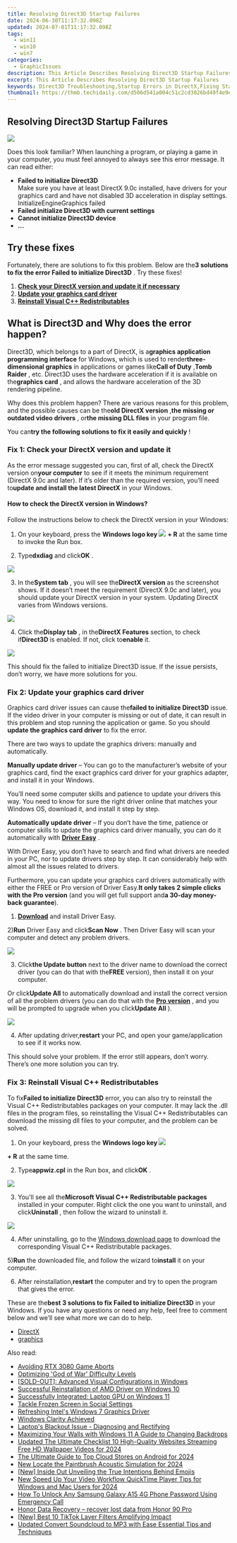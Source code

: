 ```yaml
---
title: Resolving Direct3D Startup Failures
date: 2024-06-30T11:17:32.098Z
updated: 2024-07-01T11:17:32.098Z
tags:
  - win11
  - win10
  - win7
categories:
  - GraphicIssues
description: This Article Describes Resolving Direct3D Startup Failures
excerpt: This Article Describes Resolving Direct3D Startup Failures
keywords: Direct3D Troubleshooting,Startup Errors in DirectX,Fixing Startup Failure in Direct3D,Direct3D Initialization Problems,DirectX Startup Fixes,Direct3D Configuration Issues,Solving Direct3D Startup Errors
thumbnail: https://thmb.techidaily.com/d506d541a004c51c2cd3026bd49f4e9e82c157f9f39dde8952261d2b96a29117.jpg
---
```


## Resolving Direct3D Startup Failures

![](https://images.drivereasy.com/wp-content/uploads/2018/01/img_5a6866126c7d9.png)

 Does this look familiar? When launching a program, or playing a game in your computer, you must feel annoyed to always see this error message. It can read either:

* **Failed to initialize Direct3D**  
 Make sure you have at least DirectX 9.0c installed, have drivers for your graphics card and have not disabled 3D acceleration in display settings.  
 InitializeEngineGraphics failed
* **Failed initialize Direct3D with current settings**
* **Cannot initialize Direct3D device**
* **…**

## Try these fixes

 Fortunately, there are solutions to fix this problem. Below are the**3 solutions to fix the error Failed to initialize Direct3D** . Try these fixes!

1. [**Check your DirectX version and update it if necessary**](#Solution1)
2. [**Update your graphics card driver**](#Solution2)
3. [**Reinstall Visual C++ Redistributables**](#Solution3)

## What is Direct3D and Why does the error happen?

 Direct3D, which belongs to a part of DirectX, is a**graphics application programming interface** for Windows, which is used to render**three-dimensional graphics** in applications or games like**Call of Duty** ,**Tomb Raider** , etc. Direct3D uses the hardware acceleration if it is available on the**graphics card** , and allows the hardware acceleration of the 3D rendering pipeline.

 Why does this problem happen? There are various reasons for this problem, and the possible causes can be the**old DirectX version** ,**the missing or outdated video drivers** , or**the missing DLL files** in your program file.

 You can**try the following solutions to fix it easily and quickly** !

### Fix 1: Check your DirectX version and update it

 As the error message suggested you can, first of all, check the DirectX version on**your computer** to see if it meets the minimum requirement (DirectX 9.0c and later). If it’s older than the required version, you’ll need to**update and install the latest DirectX** in your Windows.

#### **How to check the DirectX version in Windows?**

 Follow the instructions below to check the DirectX version in your Windows:

 1) On your keyboard, press the **Windows logo key ![](https://images.drivereasy.com/wp-content/uploads/2017/09/img_59b0b16974940.png)** **\+ R** at the same time to invoke the Run box.

 2) Type**dxdiag** and click**OK** .

![](https://images.drivereasy.com/wp-content/uploads/2018/01/img_5a69393897f60.png)

 3) In the**System tab** , you will see the**DirectX version** as the screenshot shows. If it doesn’t meet the requirement (DirectX 9.0c and later), you should update your DirectX version in your system. Updating DirectX varies from Windows versions.

![](https://images.drivereasy.com/wp-content/uploads/2018/01/img_5a69396156944.jpg)

 4) Click the**Display tab** , in the**DirectX Features** section, to check if**Direct3D** is enabled. If not, click to**enable** it.

![](https://images.drivereasy.com/wp-content/uploads/2018/01/img_5a693990e975e.jpg)

 This should fix the failed to initialize Direct3D issue. If the issue persists, don’t worry, we have more solutions for you.

### Fix 2: Update your graphics card driver

 Graphics card driver issues can cause the**failed to initialize Direct3D** issue. If the video driver in your computer is missing or out of date, it can result in this problem and stop running the application or game. So you should **update the graphics card driver** to fix the error.

 There are two ways to update the graphics drivers: manually and automatically.

**Manually update driver** – You can go to the manufacturer’s website of your graphics card, find the exact graphics card driver for your graphics adapter, and install it in your Windows.

 You’ll need some computer skills and patience to update your drivers this way. You need to know for sure the right driver online that matches your Windows OS, download it, and install it step by step.

**Automatically update driver** – If you don’t have the time, patience or computer skills to update the graphics card driver manually, you can do it automatically with **[Driver Easy](https://tools.techidaily.com/drivereasy/download/)**  .

 With Driver Easy, you don’t have to search and find what drivers are needed in your PC, nor to update drivers step by step. It can considerably help with almost all the issues related to drivers.

 Furthermore, you can update your graphics card drivers automatically with either the FREE or Pro version of Driver Easy.**It only takes 2 simple clicks with the Pro version** (and you will get full support and**a 30-day money-back guarantee**).

 1) **[Download](https://tools.techidaily.com/drivereasy/download/)**  and install Driver Easy.

 2)**Run** Driver Easy and click**Scan Now** . Then Driver Easy will scan your computer and detect any problem drivers.

![](https://images.drivereasy.com/wp-content/uploads/2017/03/Driver-Easy-Scan-Needed.jpg)

 3) Click**the Update button** next to the driver name to download the correct driver (you can do that with the**FREE** version), then install it on your computer.

 Or click**Update All** to automatically download and install the correct version of all the problem drivers (you can do that with the **[Pro version](https://tools.techidaily.com/drivereasy/download/)**  , and you will be prompted to upgrade when you click**Update All** ).

![](https://images.drivereasy.com/wp-content/uploads/2017/03/Driver-Easy-Update-All.jpg)

 4) After updating driver,**restart** your PC, and open your game/application to see if it works now.

 This should solve your problem. If the error still appears, don’t worry. There’s one more solution you can try.

### Fix 3: Reinstall Visual C++ Redistributables

 To fix**Failed to initialize Direct3D** error, you can also try to reinstall the Visual C++ Redistributables packages on your computer. It may lack the .dll files in the program files, so reinstalling the Visual C++ Redistributables can download the missing dll files to your computer, and the problem can be solved.

 1) On your keyboard, press the   **Windows logo key ![](https://images.drivereasy.com/wp-content/uploads/2017/09/img_59b0b16974940.png)**

**\+ R**  at the same time.

 2) Type**appwiz.cpl** in the Run box, and click**OK** .

![](https://images.drivereasy.com/wp-content/uploads/2018/01/img_5a694a964c417.png)

 3) You’ll see all the**Microsoft Visual C++ Redistributable packages** installed in your computer. Right click the one you want to uninstall, and click**Uninstall** , then follow the wizard to uninstall it.

![](https://images.drivereasy.com/wp-content/uploads/2018/01/img_5a694ae090c85.jpg)

 4) After uninstalling, go to the [Windows download page](https://support.microsoft.com/en-hk/help/2977003/the-latest-supported-visual-c-downloads) to download the corresponding Visual C++ Redistributable packages.

 5)**Run** the downloaded file, and follow the wizard to**install** it on your computer.

 6) After reinstallation,**restart** the computer and try to open the program that gives the error.

 These are the**best 3 solutions to fix Failed to initialize Direct3D** in your Windows. If you have any questions or need any help, feel free to comment below and we’ll see what more we can do to help.

* [DirectX](https://tools.techidaily.com/drivereasy/download/)
* [graphics](https://tools.techidaily.com/drivereasy/download/)

<ins class="adsbygoogle"
     style="display:block"
     data-ad-format="autorelaxed"
     data-ad-client="ca-pub-7571918770474297"
     data-ad-slot="1223367746"></ins>



<ins class="adsbygoogle"
     style="display:block"
     data-ad-client="ca-pub-7571918770474297"
     data-ad-slot="8358498916"
     data-ad-format="auto"
     data-full-width-responsive="true"></ins>

<span class="atpl-alsoreadstyle">Also read:</span>
<div><ul>
<li><a href="https://graphic-issues.techidaily.com/avoiding-rtx-3080-game-aborts/"><u>Avoiding RTX 3080 Game Aborts</u></a></li>
<li><a href="https://graphic-issues.techidaily.com/optimizing-god-of-war-difficulty-levels/"><u>Optimizing 'God of War' Difficulty Levels</u></a></li>
<li><a href="https://graphic-issues.techidaily.com/sold-out-advanced-visual-configurations-in-windows/"><u>[SOLD-OUT]: Advanced Visual Configurations in Windows</u></a></li>
<li><a href="https://graphic-issues.techidaily.com/successful-reinstallation-of-amd-driver-on-windows-10/"><u>Successful Reinstallation of AMD Driver on Windows 10</u></a></li>
<li><a href="https://graphic-issues.techidaily.com/successfully-integrated-laptop-gpu-on-windows-11/"><u>Successfully Integrated: Laptop GPU on Windows 11</u></a></li>
<li><a href="https://graphic-issues.techidaily.com/tackle-frozen-screen-in-social-settings/"><u>Tackle Frozen Screen in Social Settings</u></a></li>
<li><a href="https://graphic-issues.techidaily.com/refreshing-intels-windows-7-graphics-driver/"><u>Refreshing Intel's Windows 7 Graphics Driver</u></a></li>
<li><a href="https://graphic-issues.techidaily.com/windows-clarity-achieved/"><u>Windows Clarity Achieved</u></a></li>
<li><a href="https://graphic-issues.techidaily.com/laptops-blackout-issue-diagnosing-and-rectifying/"><u>Laptop's Blackout Issue - Diagnosing and Rectifying</u></a></li>
<li><a href="https://extra-resources.techidaily.com/maximizing-your-walls-with-windows-11-a-guide-to-changing-backdrops/"><u>Maximizing Your Walls with Windows 11  A Guide to Changing Backdrops</u></a></li>
<li><a href="https://sound-tweaking.techidaily.com/updated-the-ultimate-checklist-10-high-quality-websites-streaming-free-hd-wallpaper-videos-for-2024/"><u>Updated The Ultimate Checklist 10 High-Quality Websites Streaming Free HD Wallpaper Videos for 2024</u></a></li>
<li><a href="https://some-guidance.techidaily.com/the-ultimate-guide-to-top-cloud-stores-on-android-for-2024/"><u>The Ultimate Guide to Top Cloud Stores on Android for 2024</u></a></li>
<li><a href="https://audio-shaping.techidaily.com/new-locate-the-paintbrush-acoustic-simulation-for-2024/"><u>New Locate the Paintbrush Acoustic Simulation for 2024</u></a></li>
<li><a href="https://snapchat-videos.techidaily.com/new-inside-out-unveiling-the-true-intentions-behind-emojis/"><u>[New] Inside Out  Unveiling the True Intentions Behind Emojis</u></a></li>
<li><a href="https://smart-video-creator.techidaily.com/new-speed-up-your-video-workflow-quicktime-player-tips-for-windows-and-mac-users-for-2024/"><u>New Speed Up Your Video Workflow QuickTime Player Tips for Windows and Mac Users for 2024</u></a></li>
<li><a href="https://android-unlock.techidaily.com/how-to-unlock-any-samsung-galaxy-a15-4g-phone-password-using-emergency-call-by-drfone-android/"><u>How To Unlock Any Samsung Galaxy A15 4G Phone Password Using Emergency Call</u></a></li>
<li><a href="https://phone-solutions.techidaily.com/honor-data-recovery-recover-lost-data-from-honor-90-pro-by-fonelab-android-recover-data/"><u>Honor Data Recovery – recover lost data from Honor 90 Pro</u></a></li>
<li><a href="https://tiktok-videos.techidaily.com/new-best-10-tiktok-layer-filters-amplifying-impact/"><u>[New] Best 10 TikTok Layer Filters Amplifying Impact</u></a></li>
<li><a href="https://video-ai-editor.techidaily.com/updated-convert-soundcloud-to-mp3-with-ease-essential-tips-and-techniques/"><u>Updated Convert Soundcloud to MP3 with Ease Essential Tips and Techniques</u></a></li>
</ul></div>
